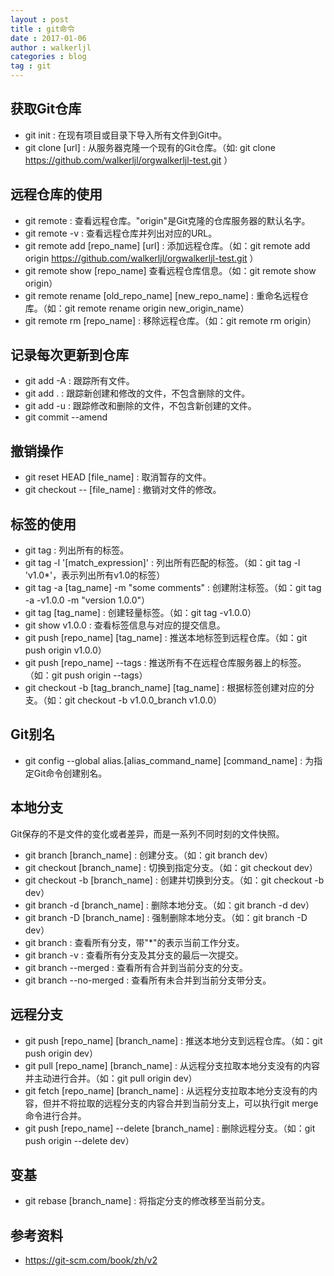 ```yaml
---
layout : post
title : git命令
date : 2017-01-06
author : walkerljl
categories : blog
tag : git
---
```


## 获取Git仓库
- git init : 在现有项目或目录下导入所有文件到Git中。
- git clone [url] : 从服务器克隆一个现有的Git仓库。（如: git clone https://github.com/walkerljl/orgwalkerljl-test.git ）

## 远程仓库的使用
- git remote : 查看远程仓库。"origin"是Git克隆的仓库服务器的默认名字。
- git remote -v : 查看远程仓库并列出对应的URL。
- git remote add [repo_name] [url] : 添加远程仓库。（如：git remote add origin https://github.com/walkerljl/orgwalkerljl-test.git ）
- git remote show [repo_name] 查看远程仓库信息。（如：git remote show origin）
- git remote rename [old_repo_name] [new_repo_name] : 重命名远程仓库。（如：git remote rename origin new_origin_name）
- git remote rm [repo_name] : 移除远程仓库。（如：git remote rm origin）

## 记录每次更新到仓库
- git add -A : 跟踪所有文件。
- git add . : 跟踪新创建和修改的文件，不包含删除的文件。
- git add -u : 跟踪修改和删除的文件，不包含新创建的文件。
- git commit --amend

## 撤销操作
- git reset HEAD [file_name] :  取消暂存的文件。
- git checkout -- [file_name] :  撤销对文件的修改。

## 标签的使用
- git tag : 列出所有的标签。
- git tag -l '[match_expression]' : 列出所有匹配的标签。（如：git tag -l 'v1.0*'，表示列出所有v1.0的标签）
- git tag -a [tag_name] -m "some comments" : 创建附注标签。（如：git tag -a -v1.0.0 -m "version 1.0.0"）
- git tag [tag_name] : 创建轻量标签。（如：git tag -v1.0.0）
- git show v1.0.0 : 查看标签信息与对应的提交信息。
- git push [repo_name] [tag_name] : 推送本地标签到远程仓库。（如：git push origin v1.0.0）
- git push [repo_name] --tags : 推送所有不在远程仓库服务器上的标签。（如：git push origin --tags）
- git checkout -b [tag_branch_name] [tag_name] : 根据标签创建对应的分支。（如：git checkout -b v1.0.0_branch v1.0.0）

## Git别名
- git config --global alias.[alias_command_name] [command_name] : 为指定Git命令创建别名。

## 本地分支
Git保存的不是文件的变化或者差异，而是一系列不同时刻的文件快照。

- git branch [branch_name] : 创建分支。（如：git branch dev）
- git checkout [branch_name] : 切换到指定分支。（如：git checkout dev）
- git checkout -b [branch_name] : 创建并切换到分支。（如：git checkout -b dev）
- git branch -d [branch_name] : 删除本地分支。（如：git branch -d dev）
- git branch -D [branch_name] : 强制删除本地分支。（如：git branch -D dev）
- git branch : 查看所有分支，带"*"的表示当前工作分支。
- git branch -v : 查看所有分支及其分支的最后一次提交。
- git branch --merged : 查看所有合并到当前分支的分支。
- git branch --no-merged : 查看所有未合并到当前分支带分支。

## 远程分支
- git push [repo_name] [branch_name] : 推送本地分支到远程仓库。（如：git push origin dev）
- git pull [repo_name] [branch_name] : 从远程分支拉取本地分支没有的内容并主动进行合并。（如：git pull origin dev）
- git fetch [repo_name] [branch_name] : 从远程分支拉取本地分支没有的内容，但并不将拉取的远程分支的内容合并到当前分支上，可以执行git merge命令进行合并。
- git push [repo_name] --delete [branch_name] : 删除远程分支。（如：git push origin --delete dev）

## 变基
- git rebase [branch_name] : 将指定分支的修改移至当前分支。

## 参考资料
- https://git-scm.com/book/zh/v2

